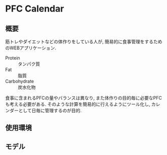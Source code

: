 # PFC Calendar

## 概要
筋トレやダイエットなどの体作りをしている人が, 簡易的に食事管理をするためのWEBアプリケーション.

<dl>
  <dt>Protein</dt>
  <dd>タンパク質</dd>
  <dt>Fat</dt>
  <dd>脂質</dd>
  <dt>Carbohydrate</dt>
  <dd>炭水化物</dd>
</dl>

食事に含まれるPFCの量やバランスは異なり, また体作りの目的毎に必要なPFCも考える必要がある.
そのような計算を簡易的に行えるようにツール化し, カレンダーとして日毎に管理するのが目的.

## 使用環境


## モデル


## 
